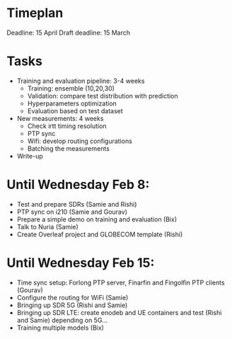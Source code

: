 # Timeplan

Deadline: 15 April
Draft deadline: 15 March

# Tasks

- Training and evaluation pipeline: 3-4 weeks
  - Training: ensemble (10,20,30)
  - Validation: compare test distribution with prediction
  - Hyperparameters optimization
  - Evaluation based on test dataset
- New measurements: 4 weeks
  - Check irtt timing resolution 
  - PTP sync
  - Wifi: develop routing configurations
  - Batching the measurements
- Write-up


# Until Wednesday Feb 8:

- Test and prepare SDRs (Samie and Rishi)
- PTP sync on i210 (Samie and Gourav)
- Prepare a simple demo on training and evaluation (Bix)
- Talk to Nuria (Samie)
- Create Overleaf project and GLOBECOM template (Rishi)

# Until Wednesday Feb 15:

- Time sync setup: Forlong PTP server, Finarfin and Fingolfin PTP clients (Gourav)
- Configure the routing for WiFi (Samie)
- Bringing up SDR 5G (Rishi and Samie)
- Bringing up SDR LTE: create enodeb and UE containers and test (Rishi and Samie) depending on 5G...
- Training multiple models (Bix)

